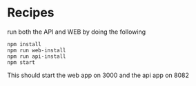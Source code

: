 # Recipes

run both the API and WEB by doing the following

```
npm install
npm run web-install
npm run api-install
npm start
```

This should start the web app on 3000 and the api app on 8082
